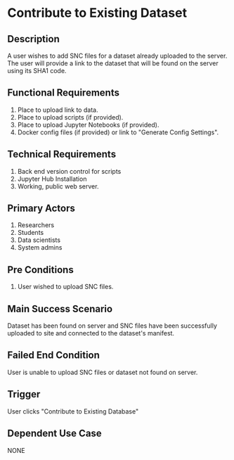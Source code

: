 # Contribute to Existing Dataset

## Description
A user wishes to add SNC files for a dataset already uploaded to the server. The user will provide a link to the dataset that will be found on the server using its SHA1 code.

## Functional Requirements
1. Place to upload link to data.
2. Place to upload scripts (if provided).
3. Place to upload Jupyter Notebooks (if provided).
4. Docker config files (if provided) or link to "Generate Config Settings".

## Technical Requirements
1. Back end version control for scripts
2. Jupyter Hub Installation
3. Working, public web server.

## Primary Actors
1. Researchers
2. Students
3. Data scientists
4. System admins

## Pre Conditions
1. User wished to upload SNC files.

## Main Success Scenario
Dataset has been found on server and SNC files have been successfully uploaded to site and connected to the dataset's manifest.

## Failed End Condition
User is unable to upload SNC files or dataset not found on server.

## Trigger
User clicks "Contribute to Existing Database"

## Dependent Use Case
NONE
